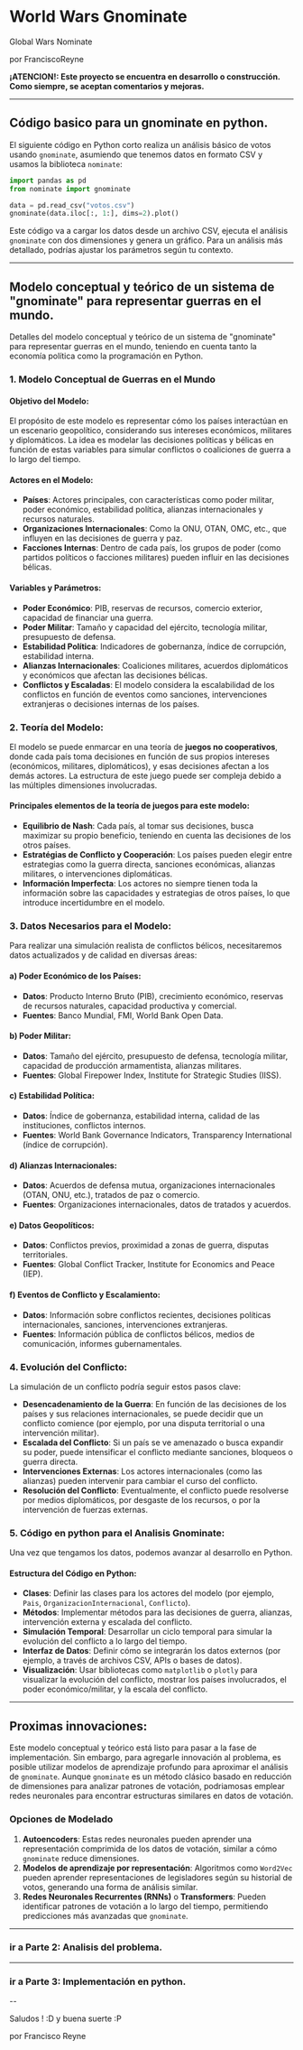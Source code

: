 # World Wars Gnominate

Global Wars Nominate

por FranciscoReyne

**¡ATENCION!: Este proyecto se encuentra en desarrollo o construcción. Como siempre, se aceptan comentarios y mejoras.** 

---
## Código basico para un gnominate en python.


El siguiente código en Python corto realiza un análisis básico de votos usando `gnominate`, asumiendo que tenemos datos en formato CSV y usamos la biblioteca `nominate`:

```python
import pandas as pd
from nominate import gnominate

data = pd.read_csv("votos.csv")
gnominate(data.iloc[:, 1:], dims=2).plot()
```

Este código va a cargar los datos desde un archivo CSV, ejecuta el análisis `gnominate` con dos dimensiones y genera un gráfico. Para un análisis más detallado, podrías ajustar los parámetros según tu contexto.


---

## Modelo conceptual y teórico de un sistema de "gnominate" para representar guerras en el mundo.


Detalles del modelo conceptual y teórico de un sistema de "gnominate" para representar guerras en el mundo, teniendo en cuenta tanto la economía política como la programación en Python.

### 1. **Modelo Conceptual de Guerras en el Mundo**

#### **Objetivo del Modelo:**
El propósito de este modelo es representar cómo los países interactúan en un escenario geopolítico, considerando sus intereses económicos, militares y diplomáticos. La idea es modelar las decisiones políticas y bélicas en función de estas variables para simular conflictos o coaliciones de guerra a lo largo del tiempo.

#### **Actores en el Modelo:**
- **Países**: Actores principales, con características como poder militar, poder económico, estabilidad política, alianzas internacionales y recursos naturales.
- **Organizaciones Internacionales**: Como la ONU, OTAN, OMC, etc., que influyen en las decisiones de guerra y paz.
- **Facciones Internas**: Dentro de cada país, los grupos de poder (como partidos políticos o facciones militares) pueden influir en las decisiones bélicas.

#### **Variables y Parámetros:**
- **Poder Económico**: PIB, reservas de recursos, comercio exterior, capacidad de financiar una guerra.
- **Poder Militar**: Tamaño y capacidad del ejército, tecnología militar, presupuesto de defensa.
- **Estabilidad Política**: Indicadores de gobernanza, índice de corrupción, estabilidad interna.
- **Alianzas Internacionales**: Coaliciones militares, acuerdos diplomáticos y económicos que afectan las decisiones bélicas.
- **Conflictos y Escaladas**: El modelo considera la escalabilidad de los conflictos en función de eventos como sanciones, intervenciones extranjeras o decisiones internas de los países.

### 2. **Teoría del Modelo:**
El modelo se puede enmarcar en una teoría de **juegos no cooperativos**, donde cada país toma decisiones en función de sus propios intereses (económicos, militares, diplomáticos), y esas decisiones afectan a los demás actores. La estructura de este juego puede ser compleja debido a las múltiples dimensiones involucradas.

#### **Principales elementos de la teoría de juegos para este modelo**:
- **Equilibrio de Nash**: Cada país, al tomar sus decisiones, busca maximizar su propio beneficio, teniendo en cuenta las decisiones de los otros países.
- **Estratégias de Conflicto y Cooperación**: Los países pueden elegir entre estrategias como la guerra directa, sanciones económicas, alianzas militares, o intervenciones diplomáticas.
- **Información Imperfecta**: Los actores no siempre tienen toda la información sobre las capacidades y estrategias de otros países, lo que introduce incertidumbre en el modelo.

### 3. **Datos Necesarios para el Modelo:**

Para realizar una simulación realista de conflictos bélicos, necesitaremos datos actualizados y de calidad en diversas áreas:

#### **a) Poder Económico de los Países:**
- **Datos**: Producto Interno Bruto (PIB), crecimiento económico, reservas de recursos naturales, capacidad productiva y comercial.
- **Fuentes**: Banco Mundial, FMI, World Bank Open Data.

#### **b) Poder Militar:**
- **Datos**: Tamaño del ejército, presupuesto de defensa, tecnología militar, capacidad de producción armamentista, alianzas militares.
- **Fuentes**: Global Firepower Index, Institute for Strategic Studies (IISS).

#### **c) Estabilidad Política:**
- **Datos**: Índice de gobernanza, estabilidad interna, calidad de las instituciones, conflictos internos.
- **Fuentes**: World Bank Governance Indicators, Transparency International (índice de corrupción).

#### **d) Alianzas Internacionales:**
- **Datos**: Acuerdos de defensa mutua, organizaciones internacionales (OTAN, ONU, etc.), tratados de paz o comercio.
- **Fuentes**: Organizaciones internacionales, datos de tratados y acuerdos.

#### **e) Datos Geopolíticos:**
- **Datos**: Conflictos previos, proximidad a zonas de guerra, disputas territoriales.
- **Fuentes**: Global Conflict Tracker, Institute for Economics and Peace (IEP).

#### **f) Eventos de Conflicto y Escalamiento:**
- **Datos**: Información sobre conflictos recientes, decisiones políticas internacionales, sanciones, intervenciones extranjeras.
- **Fuentes**: Información pública de conflictos bélicos, medios de comunicación, informes gubernamentales.

### 4. **Evolución del Conflicto:**

La simulación de un conflicto podría seguir estos pasos clave:
- **Desencadenamiento de la Guerra**: En función de las decisiones de los países y sus relaciones internacionales, se puede decidir que un conflicto comience (por ejemplo, por una disputa territorial o una intervención militar).
- **Escalada del Conflicto**: Si un país se ve amenazado o busca expandir su poder, puede intensificar el conflicto mediante sanciones, bloqueos o guerra directa.
- **Intervenciones Externas**: Los actores internacionales (como las alianzas) pueden intervenir para cambiar el curso del conflicto.
- **Resolución del Conflicto**: Eventualmente, el conflicto puede resolverse por medios diplomáticos, por desgaste de los recursos, o por la intervención de fuerzas externas.

### 5. **Código en python para el Analisis Gnominate:**

Una vez que tengamos los datos, podemos avanzar al desarrollo en Python.

#### **Estructura del Código en Python:**
- **Clases**: Definir las clases para los actores del modelo (por ejemplo, `Pais`, `OrganizacionInternacional`, `Conflicto`).
- **Métodos**: Implementar métodos para las decisiones de guerra, alianzas, intervención externa y escalada del conflicto.
- **Simulación Temporal**: Desarrollar un ciclo temporal para simular la evolución del conflicto a lo largo del tiempo.
- **Interfaz de Datos**: Definir cómo se integrarán los datos externos (por ejemplo, a través de archivos CSV, APIs o bases de datos).
- **Visualización**: Usar bibliotecas como `matplotlib` o `plotly` para visualizar la evolución del conflicto, mostrar los países involucrados, el poder económico/militar, y la escala del conflicto.

---

## Proximas innovaciones:
Este modelo conceptual y teórico está listo para pasar a la fase de implementación. Sin embargo, para agregarle innovación al problema, es posible utilizar modelos de aprendizaje profundo para aproximar el análisis de `gnominate`. Aunque `gnominate` es un método clásico basado en reducción de dimensiones para analizar patrones de votación, podriamosas emplear redes neuronales para encontrar estructuras similares en datos de votación.

### Opciones de Modelado
1. **Autoencoders**: Estas redes neuronales pueden aprender una representación comprimida de los datos de votación, similar a cómo `gnominate` reduce dimensiones.
2. **Modelos de aprendizaje por representación**: Algoritmos como `Word2Vec` pueden aprender representaciones de legisladores según su historial de votos, generando una forma de análisis similar.
3. **Redes Neuronales Recurrentes (RNNs)** o **Transformers**: Pueden identificar patrones de votación a lo largo del tiempo, permitiendo predicciones más avanzadas que `gnominate`.

--- 

### ir a Parte 2: Analisis del problema.

---
### ir a Parte 3: Implementación en python.

--

Saludos ! :D y buena suerte :P

por Francisco Reyne
